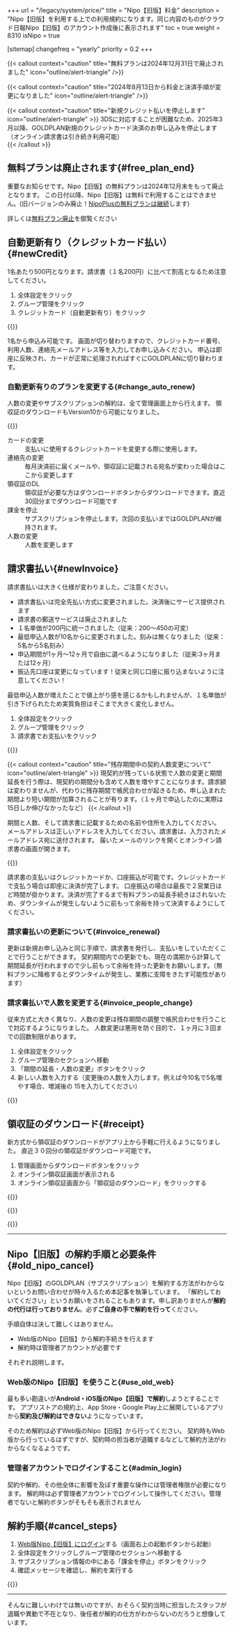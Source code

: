 +++
url = "/legacy/system/price/"
title = "Nipo【旧版】料金"
description = "Nipo【旧版】を利用する上での利用規約になります。同じ内容のものがクラウド日報Nipo【旧版】のアカウント作成後に表示されます"
toc = true
weight = 8310
isNipo = true

[sitemap]
  changefreq = "yearly"
  priority = 0.2
+++

{{< callout context="caution" title="無料プランは2024年12月31日で廃止されました" icon="outline/alert-triangle" />}}

{{< callout context="caution" title="2024年8月13日から料金と決済手順が変更になりました" icon="outline/alert-triangle" />}}

{{< callout context="caution" title="新規クレジット払いを停止します" icon="outline/alert-triangle" >}}
3DSに対応することが困難なため、2025年3月以降、GOLDPLAN新規のクレジットカード決済のお申し込みを停止します（オンライン請求書は引き続き利用可能）  
{{< /callout >}}

## 無料プランは廃止されます{#free_plan_end}

重要なお知らせです。Nipo【旧版】の無料プランは2024年12月末をもって廃止となります。
この日付以降、Nipo【旧版】は無料で利用することはできません。(旧バージョンのみ廃止！[NipoPlusの無料プランは継続](/docs/price/free/)します)

詳しくは[無料プラン廃止](/legacy/about/warning/)を御覧ください

## 自動更新有り（クレジットカード払い）{#newCredit}

1名あたり500円となります。請求書（１名200円）に比べて割高となるため注意してください。

1. 全体設定をクリック
2. グループ管理をクリック
3. クレジットカード（自動更新有り）をクリック

{{<iTablet filename="img/subscription" msg="PLANの申し込み（クレジットカード）" alice="ok" >}}

1名から申込み可能です。
画面が切り替わりますので、クレジットカード番号、利用人数、連絡先メールアドレス等を入力してお申し込みください。
申込は即座に反映され、カードが正常に処理されればすぐにGOLDPLANに切り替わります。

### 自動更新有りのプランを変更する{#change_auto_renew}

人数の変更やサブスクリプションの解約は、全て管理画面上から行えます。
領収証のダウンロードもVersion10から可能になりました。

{{<iTablet filename="img/subscription-edit" msg="サブスクリプションの解約や変更はここから操作します" alice="ok" >}}

<dl class="basic">
<dt>カードの変更</dt>
<dd>支払いに使用するクレジットカードを変更する際に使用します。</dd>
<dt>連絡先の変更</dt>
<dd>毎月決済前に届くメールや、領収証に記載される宛名が変わった場合はここから変更します</dd>
<dt>領収証のDL</dt>
<dd>領収証が必要な方はダウンロードボタンからダウンロードできます。直近30回分までダウンロード可能です</dd>
<dt>課金を停止</dt>
<dd>サブスクリプションを停止します。次回の支払いまではGOLDPLANが維持されます。</dd>
<dt>人数の変更</dt>
<dd>人数を変更します</dd>
</dl>

## 請求書払い{#newInvoice}

請求書払いは大きく仕様が変わりました。ご注意ください。

- 請求書払いは完全先払い方式に変更されました。決済後にサービス提供されます
- 請求書の郵送サービスは廃止されました
- １名単価が200円に統一されました（従来：200〜450の可変）
- 最低申込人数が10名からに変更されました。刻みは無くなりました（従来：5名から5名刻み）
- 申込期間が1ヶ月〜12ヶ月で自由に選べるようになりました（従来:3ヶ月または12ヶ月）
- 振込先口座は変更になっています！従来と同じ口座に振り込まないように注意してください！

最低申込人数が増えたことで値上がり感を感じるかもしれませんが、１名単価が引き下げられたため実質負担はそこまで大きく変化しません。

1. 全体設定をクリック
2. グループ管理をクリック
3. 請求書でお支払いをクリック

{{<iTablet filename="img/invoice" msg="請求書払いは完全先払いです" alice="ok" >}}

{{< callout context="caution" title="残存期間中の契約人数変更について" icon="outline/alert-triangle" >}}
現契約が残っている状態で人数の変更と期間延長を行う際は、現契約の期間分も含めて人数を増やすことになります。請求額は変わりませんが、代わりに残存期間で帳尻合わせが起きるため、申し込まれた期間より短い期間が加算されることが有ります。（１ヶ月で申込したのに実際は15日しか伸びなかったなど）
{{< /callout >}}

期間と人数、そして請求書に記載するための名前や住所を入力してください。
メールアドレスは正しいアドレスを入力してください。請求書は、入力されたメールアドレス宛に送付されます。
届いたメールのリンクを開くとオンライン請求書の画面が開きます。

{{<iTablet filename="img/payment_method" msg="オンライン請求書です" alice="ok">}}

請求書の支払いはクレジットカードか、口座振込が可能です。クレジットカードで支払う場合は即座に決済が完了します。
口座振込の場合は最長で２営業日ほど時間が掛かります。決済が完了するまで有料プランの延長手続きはされないため、ダウンタイムが発生しないように前もって余裕を持って決済するようにしてください。

### 請求書払いの更新について{#invoice_renewal}

更新は新規お申し込みと同じ手順で、請求書を発行し、支払いをしていただくことで行うことができます。
契約期間内での更新でも、現在の満期から計算して期間延長が行われますので少し前もって余裕を持った更新をお願いします。（無料プランに降格するとダウンタイムが発生し、業務に支障をきたす可能性があります）

### 請求書払いで人数を変更する{#invoice_people_change}

従来方式と大きく異なり、人数の変更は残存期間の調整で帳尻合わせを行うことで対応するようになりました。
人数変更は悪用を防ぐ目的で、１ヶ月に３回までの回数制限があります。

1. 全体設定をクリック
2. グループ管理のセクションへ移動
3. 「期間の延長・人数の変更」ボタンをクリック
4. 新しい人数を入力する（変更後の人数を入力します。例えば今10名で5名増やす場合、増減後の 15を入力してください）

{{<iTablet filename="img/edit-member-limit" msg="人数変更は月3回まで。今まで不可能だった人数減少もできるようになったよ" alice="ok">}}

## 領収証のダウンロード{#receipt}

新方式から領収証のダウンロードがアプリ上から手軽に行えるようになりました。
直近３０回分の領収証がダウンロード可能です。

1. 管理画面からダウンロードボタンをクリック
2. オンライン領収証画面が表示される
3. オンライン領収証画面から「領収証のダウンロード」をクリックする

{{<iTablet filename="img/receipt1" msg="管理画面から領収証のダウンロード" alice="ok">}}

{{<nextArrow>}}

{{<iTablet filename="img/receipt2" msg="オンライン領収証からダウンロードできます" alice="ok">}}

---

## Nipo【旧版】の解約手順と必要条件{#old_nipo_cancel}

Nipo【旧版】のGOLDPLAN（サブスクリプション）を解約する方法がわからないというお問い合わせが時々入るため本記事を執筆しています。
「解約しておいてください」というお願いをされることもあります。申し訳ありませんが**解約の代行は行っておりません**。必ず**ご自身の手で解約を行って**ください。

手順自体は決して難しくはありません。

- Web版のNipo【旧版】から解約手続きを行えます
- 解約時は管理者アカウントが必要です

それぞれ説明します。

### Web版のNipo【旧版】を使うこと{#use_old_web}

最も多い勘違いが**Android・iOS版のNipo【旧版】で解約**しようとすることです。
アプリストアの規約上、App Store・Google Play上に展開しているアプリから**契約及び解約はできない**ようになっています。

そのため解約は必ずWeb版のNipo【旧版】から行ってください。
契約時もWeb版から行っているはずですが、契約時の担当者が退職するなどして解約方法がわからなくなるようです。

### 管理者アカウントでログインすること{#admin_login}

契約や解約、その他全体に影響を及ぼす重要な操作には管理者権限が必要になります。
解約時は必ず管理者アカウントでログインして操作してください。管理者でないと解約ボタンがそもそも表示されません

## 解約手順{#cancel_steps}

1. [Web版Nipo【旧版】にログイン](https://nipoapp.sndbox.jp/)する（画面右上の起動ボタンから起動）
2. 全体設定をクリックしグループ管理のセクションへ移動する
3. サブスクリプション情報の中にある「課金を停止」ボタンをクリック
4. 確認メッセージを確認し、解約を実行する

{{<icatch filename="img/stop-subscription" msg="「課金を停止」ボタンを押します">}}

---

そんなに難しいわけでは無いのですが、おそらく契約当時に担当したスタッフが退職や異動で不在となり、後任者が解約の仕方がわからないのだろうと想像しています。

